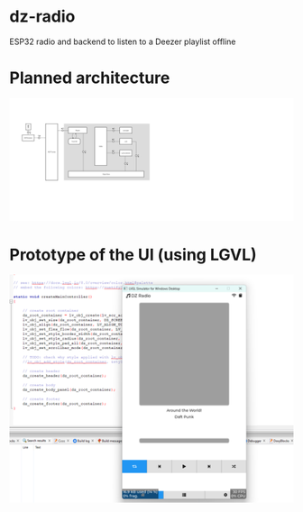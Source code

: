 # dz-radio
ESP32 radio and backend to listen to a Deezer playlist offline

# Planned architecture
![Architecture overview](/overview.png "Architecture overview")

# Prototype of the UI (using LGVL)
![Prototype of the radio UI](/proto.png)
